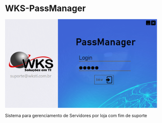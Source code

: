 # WKS-PassManager
![Tela Login](.\Resources\Telas\login.png)

Sistema para gerenciamento de Servidores por loja com fim de suporte
